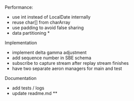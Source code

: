 Performance:
- use int instead of LocalDate internally
- reuse char[] from charArray
- use padding to avoid false sharing
- data partitioning *

Implementation
- implement delta gamma adjustment
- add sequence number in SBE schema
- subscribe to capture stream after replay stream finishes
- have two separate aeron managers for main and test

Documentation
- add tests / logs
- update readme.md **

